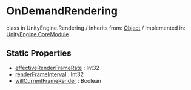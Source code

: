 # OnDemandRendering
class in UnityEngine.Rendering
 / Inherits from: <a href="https://docs.unity3d.com/6000.0/Documentation/ScriptReference/Object.html">Object</a> / Implemented in: <a href="https://docs.unity3d.com/6000.0/Documentation/ScriptReference/UnityEngine.CoreModule.html">UnityEngine.CoreModule</a>

## Static Properties
- <a href="https://docs.unity3d.com/6000.0/Documentation/ScriptReference/OnDemandRendering-effectiveRenderFrameRate.html">effectiveRenderFrameRate</a> : Int32
- <a href="https://docs.unity3d.com/6000.0/Documentation/ScriptReference/OnDemandRendering-renderFrameInterval.html">renderFrameInterval</a> : Int32
- <a href="https://docs.unity3d.com/6000.0/Documentation/ScriptReference/OnDemandRendering-willCurrentFrameRender.html">willCurrentFrameRender</a> : Boolean
